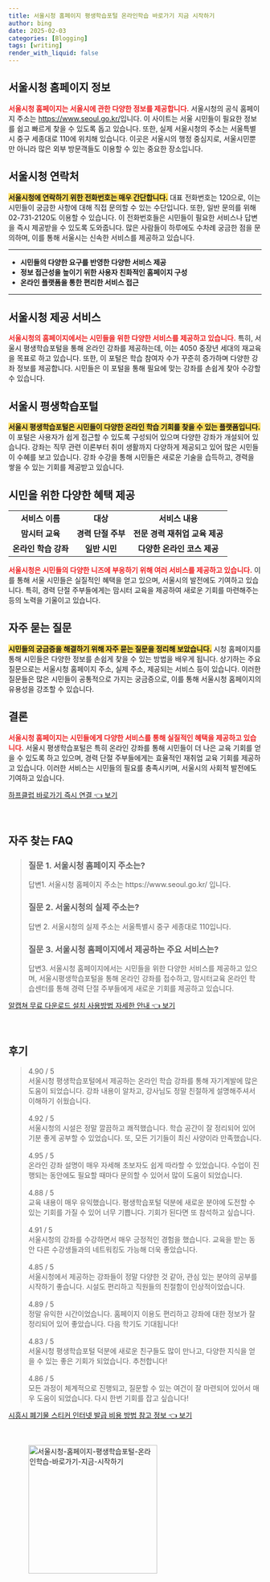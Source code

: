 ```yaml
---
title: 서울시청 홈페이지 평생학습포털 온라인학습 바로가기 지금 시작하기
author: bing
date: 2025-02-03
categories: [Blogging]
tags: [writing]
render_with_liquid: false
---
```



<h2 id='서울시청_홈페이지_정보'>서울시청 홈페이지 정보</h2>

<p><b><span style="color: #ee2323;">서울시청 홈페이지는 서울시에 관한 다양한 정보를 제공합니다.</span></b> 서울시청의 공식 홈페이지 주소는 <a href="https://www.seoul.go.kr/">https://www.seoul.go.kr/</a>입니다. 이 사이트는 서울 시민들이 필요한 정보를 쉽고 빠르게 찾을 수 있도록 돕고 있습니다. 또한, 실제 서울시청의 주소는 서울특별시 중구 세종대로 110에 위치해 있습니다. 이곳은 서울시의 행정 중심지로, 서울시민뿐만 아니라 많은 외부 방문객들도 이용할 수 있는 중요한 장소입니다.</p>

<h2 id='서울시청_연락처'>서울시청 연락처</h2>

<p><b><span style="background-color: #ffe066;">서울시청에 연락하기 위한 전화번호는 매우 간단합니다.</span></b> 대표 전화번호는 120으로, 이는 시민들이 궁금한 사항에 대해 직접 문의할 수 있는 수단입니다. 또한, 일반 문의를 위해 02-731-2120도 이용할 수 있습니다. 이 전화번호들은 시민들이 필요한 서비스나 답변을 즉시 제공받을 수 있도록 도와줍니다. 많은 사람들이 하루에도 수차례 궁금한 점을 문의하며, 이를 통해 서울시는 신속한 서비스를 제공하고 있습니다.</p>

<hr />

<ul>
    <li><b>시민들의 다양한 요구를 반영한 다양한 서비스 제공</b></li>
    <li><b>정보 접근성을 높이기 위한 사용자 친화적인 홈페이지 구성</b></li>
    <li><b>온라인 플랫폼을 통한 편리한 서비스 접근</b></li>
</ul>

<hr />

<h2 id='서울시청_제공서비스'>서울시청 제공 서비스</h2>

<p><b><span style="color: #ee2323;">서울시청의 홈페이지에서는 시민들을 위한 다양한 서비스를 제공하고 있습니다.</span></b> 특히, 서울시 평생학습포털을 통해 온라인 강좌를 제공하는데, 이는 4050 중장년 세대의 재교육을 목표로 하고 있습니다. 또한, 이 포털은 학습 참여자 수가 꾸준히 증가하며 다양한 강좌 정보를 제공합니다. 시민들은 이 포털을 통해 필요에 맞는 강좌를 손쉽게 찾아 수강할 수 있습니다.</p>

<h2 id='서울시_평생학습포털'>서울시 평생학습포털</h2>

<p><b><span style="background-color: #ffe066;">서울시 평생학습포털은 시민들이 다양한 온라인 학습 기회를 찾을 수 있는 플랫폼입니다.</span></b> 이 포털은 사용자가 쉽게 접근할 수 있도록 구성되어 있으며 다양한 강좌가 개설되어 있습니다. 강좌는 직무 관련 이론부터 취미 생활까지 다양하게 제공되고 있어 많은 시민들이 수혜를 보고 있습니다. 강좌 수강을 통해 시민들은 새로운 기술을 습득하고, 경력을 쌓을 수 있는 기회를 제공받고 있습니다.</p>

<h2 id='혜택_제공'>시민을 위한 다양한 혜택 제공</h2>

<table>
    <tr>
        <td style="text-align: center; height: 17px;"><b>서비스 이름</b></td>
        <td style="text-align: center; height: 17px;"><b>대상</b></td>
        <td style="text-align: center; height: 17px;"><b>서비스 내용</b></td>
    </tr>
    <tr>
        <td style="text-align: center; height: 17px;"><b>맘시터 교육</b></td>
        <td style="text-align: center; height: 17px;"><b>경력 단절 주부</b></td>
        <td style="text-align: center; height: 17px;"><b>전문 경력 재취업 교육 제공</b></td>
    </tr>
    <tr>
        <td style="text-align: center; height: 17px;"><b>온라인 학습 강좌</b></td>
        <td style="text-align: center; height: 17px;"><b>일반 시민</b></td>
        <td style="text-align: center; height: 17px;"><b>다양한 온라인 코스 제공</b></td>
    </tr>
</table>

<p><b><span style="color: #ee2323;">서울시청은 시민들의 다양한 니즈에 부응하기 위해 여러 서비스를 제공하고 있습니다.</span></b> 이를 통해 서울 시민들은 실질적인 혜택을 얻고 있으며, 서울시의 발전에도 기여하고 있습니다. 특히, 경력 단절 주부들에게는 맘시터 교육을 제공하여 새로운 기회를 마련해주는 등의 노력을 기울이고 있습니다.</p>

<h2 id='자주_묻는_질문'>자주 묻는 질문</h2>

<p><b><span style="background-color: #ffe066;">시민들의 궁금증을 해결하기 위해 자주 묻는 질문을 정리해 보았습니다.</span></b> 시청 홈페이지를 통해 시민들은 다양한 정보를 손쉽게 찾을 수 있는 방법을 배우게 됩니다. 상기하는 주요 질문으로는 서울시청 홈페이지 주소, 실제 주소, 제공되는 서비스 등이 있습니다. 이러한 질문들은 많은 시민들이 공통적으로 가지는 궁금증으로, 이를 통해 서울시청 홈페이지의 유용성을 강조할 수 있습니다.</p>

<h2 id='결론'>결론</h2>

<p><b><span style="color: #ee2323;">서울시청 홈페이지는 시민들에게 다양한 서비스를 통해 실질적인 혜택을 제공하고 있습니다.</span></b> 서울시 평생학습포털은 특히 온라인 강좌를 통해 시민들이 더 나은 교육 기회를 얻을 수 있도록 하고 있으며, 경력 단절 주부들에게는 효율적인 재취업 교육 기회를 제공하고 있습니다. 이러한 서비스는 시민들의 필요를 충족시키며, 서울시의 사회적 발전에도 기여하고 있습니다.</p>


<p><a class="click-button" title="하프클럽 바로가기 즉시 연결" href="https://purplelist.github.io/posts/%ED%95%98%ED%94%84%ED%81%B4%EB%9F%BD-%EB%B0%94%EB%A1%9C%EA%B0%80%EA%B8%B0-%EC%A6%89%EC%8B%9C-%EC%97%B0%EA%B2%B0/" rel="dofollow">하프클럽 바로가기 즉시 연결 👈 보기</a></p><br>
<h2 id='자주_찾는_FAQ'>자주 찾는 FAQ</h2>
<div itemscope="" itemtype="https://schema.org/FAQPage"> 
<blockquote> 
<div itemscope="" itemprop="mainEntity" itemtype="https://schema.org/Question"> 
<h3 itemprop="name">질문 1. 서울시청 홈페이지 주소는?</h3> 
<div itemscope="" itemprop="acceptedAnswer" itemtype="https://schema.org/Answer"> 
<span itemprop="text"> 
<p>답변1. 서울시청 홈페이지 주소는 https://www.seoul.go.kr/ 입니다.</p> 
</span> 
</div> 
</div> 

<div itemscope="" itemprop="mainEntity" itemtype="https://schema.org/Question"> 
<h3 itemprop="name">질문 2. 서울시청의 실제 주소는?</h3> 
<div itemscope="" itemprop="acceptedAnswer" itemtype="https://schema.org/Answer"> 
<span itemprop="text"> 
<p>답변 2. 서울시청의 실제 주소는 서울특별시 중구 세종대로 110입니다.</p> 
</span> 
</div> 
</div> 

<div itemscope="" itemprop="mainEntity" itemtype="https://schema.org/Question"> 
<h3 itemprop="name">질문 3. 서울시청 홈페이지에서 제공하는 주요 서비스는?</h3> 
<div itemscope="" itemprop="acceptedAnswer" itemtype="https://schema.org/Answer"> 
<span itemprop="text"> 
<p>답변3. 서울시청 홈페이지에서는 시민들을 위한 다양한 서비스를 제공하고 있으며, 서울시평생학습포털을 통해 온라인 강좌를 접수하고, 맘시터교육 온라인 학습센터를 통해 경력 단절 주부들에게 새로운 기회를 제공하고 있습니다.</p> 
</span> 
</div> 
</div> 
</blockquote> 
</div>
<p><a class="click-button" title="알캡쳐 무료 다운로드 설치 사용방법 자세한 안내" href="https://purplelist.github.io/posts/%EC%95%8C%EC%BA%A1%EC%B3%90-%EB%AC%B4%EB%A3%8C-%EB%8B%A4%EC%9A%B4%EB%A1%9C%EB%93%9C-%EC%84%A4%EC%B9%98-%EC%82%AC%EC%9A%A9%EB%B0%A9%EB%B2%95-%EC%9E%90%EC%84%B8%ED%95%9C-%EC%95%88%EB%82%B4/" rel="dofollow">알캡쳐 무료 다운로드 설치 사용방법 자세한 안내 👈 보기</a></p><br>
<h2 id='후기'>후기</h2>
<div itemscope itemtype="https://schema.org/Product">
  <blockquote>
  <div itemprop="review" itemscope itemtype="https://schema.org/Review">
      <div itemprop="reviewRating" itemscope itemtype="https://schema.org/Rating"> <span itemprop="ratingValue">4.90</span> / <span itemprop="bestRating">5</span> </div>
      <span itemprop="reviewBody">서울시청 평생학습포털에서 제공하는 온라인 학습 강좌를 통해 자기계발에 많은 도움이 되었습니다. 강좌 내용이 알차고, 강사님도 정말 친절하게 설명해주셔서 이해하기 쉬웠습니다.</span>
  </div>
  <br>
  <div itemprop="review" itemscope itemtype="https://schema.org/Review">
      <div itemprop="reviewRating" itemscope itemtype="https://schema.org/Rating"> <span itemprop="ratingValue">4.92</span> / <span itemprop="bestRating">5</span> </div>
      <span itemprop="reviewBody">서울시청의 시설은 정말 깔끔하고 쾌적했습니다. 학습 공간이 잘 정리되어 있어 기분 좋게 공부할 수 있었습니다. 또, 모든 기기들이 최신 사양이라 만족했습니다.</span>
  </div>
  <br>
  <div itemprop="review" itemscope itemtype="https://schema.org/Review">
      <div itemprop="reviewRating" itemscope itemtype="https://schema.org/Rating"> <span itemprop="ratingValue">4.95</span> / <span itemprop="bestRating">5</span> </div>
      <span itemprop="reviewBody">온라인 강좌 설명이 매우 자세해 초보자도 쉽게 따라할 수 있었습니다. 수업이 진행되는 동안에도 필요할 때마다 문의할 수 있어서 많이 도움이 되었습니다.</span>
  </div>
  <br>
  <div itemprop="review" itemscope itemtype="https://schema.org/Review">
      <div itemprop="reviewRating" itemscope itemtype="https://schema.org/Rating"> <span itemprop="ratingValue">4.88</span> / <span itemprop="bestRating">5</span> </div>
      <span itemprop="reviewBody">교육 내용이 매우 유익했습니다. 평생학습포털 덕분에 새로운 분야에 도전할 수 있는 기회를 가질 수 있어 너무 기쁩니다. 기회가 된다면 또 참석하고 싶습니다.</span>
  </div>
  <br>
  <div itemprop="review" itemscope itemtype="https://schema.org/Review">
      <div itemprop="reviewRating" itemscope itemtype="https://schema.org/Rating"> <span itemprop="ratingValue">4.91</span> / <span itemprop="bestRating">5</span> </div>
      <span itemprop="reviewBody">서울시청의 강좌를 수강하면서 매우 긍정적인 경험을 했습니다. 교육을 받는 동안 다른 수강생들과의 네트워킹도 가능해 더욱 좋았습니다.</span>
  </div>
  <br>
  <div itemprop="review" itemscope itemtype="https://schema.org/Review">
      <div itemprop="reviewRating" itemscope itemtype="https://schema.org/Rating"> <span itemprop="ratingValue">4.85</span> / <span itemprop="bestRating">5</span> </div>
      <span itemprop="reviewBody">서울시청에서 제공하는 강좌들이 정말 다양한 것 같아, 관심 있는 분야의 공부를 시작하기 좋습니다. 시설도 편리하고 직원들의 친절함이 인상적이었습니다.</span>
  </div>
  <br>
  <div itemprop="review" itemscope itemtype="https://schema.org/Review">
      <div itemprop="reviewRating" itemscope itemtype="https://schema.org/Rating"> <span itemprop="ratingValue">4.89</span> / <span itemprop="bestRating">5</span> </div>
      <span itemprop="reviewBody">정말 유익한 시간이었습니다. 홈페이지 이용도 편리하고 강좌에 대한 정보가 잘 정리되어 있어 좋았습니다. 다음 학기도 기대됩니다!</span>
  </div>
  <br>
  <div itemprop="review" itemscope itemtype="https://schema.org/Review">
      <div itemprop="reviewRating" itemscope itemtype="https://schema.org/Rating"> <span itemprop="ratingValue">4.83</span> / <span itemprop="bestRating">5</span> </div>
      <span itemprop="reviewBody">서울시청 평생학습포털 덕분에 새로운 친구들도 많이 만나고, 다양한 지식을 얻을 수 있는 좋은 기회가 되었습니다. 추천합니다!</span>
  </div>
  <br>
  <div itemprop="review" itemscope itemtype="https://schema.org/Review">
      <div itemprop="reviewRating" itemscope itemtype="https://schema.org/Rating"> <span itemprop="ratingValue">4.86</span> / <span itemprop="bestRating">5</span> </div>
      <span itemprop="reviewBody">모든 과정이 체계적으로 진행되고, 질문할 수 있는 여건이 잘 마련되어 있어서 매우 도움이 되었습니다. 다시 한번 기회를 잡고 싶습니다!</span>
  </div>
  </blockquote>
</div>
<p><a class="click-button" title="시흥시 폐기물 스티커 인터넷 발급 비용 방법 참고 정보" href="https://purplelist.github.io/posts/%EC%8B%9C%ED%9D%A5%EC%8B%9C-%ED%8F%90%EA%B8%B0%EB%AC%BC-%EC%8A%A4%ED%8B%B0%EC%BB%A4-%EC%9D%B8%ED%84%B0%EB%84%B7-%EB%B0%9C%EA%B8%89-%EB%B9%84%EC%9A%A9-%EB%B0%A9%EB%B2%95-%EC%B0%B8%EA%B3%A0-%EC%A0%95%EB%B3%B4/" rel="dofollow">시흥시 폐기물 스티커 인터넷 발급 비용 방법 참고 정보 👈 보기</a></p><br>
<figure class="image"><img src="https://purplelist.github.io/assets/img/thumbnail/서울시청-홈페이지-평생학습포털-온라인학습-바로가기-지금-시작하기.webp" alt="서울시청-홈페이지-평생학습포털-온라인학습-바로가기-지금-시작하기" width="256" height="256"></figure>